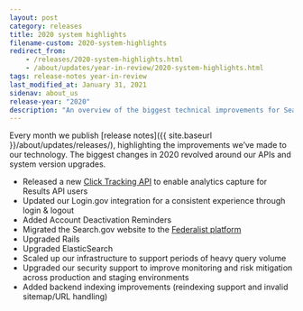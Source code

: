 ```yaml
---
layout: post
category: releases
title: 2020 system highlights
filename-custom: 2020-system-highlights
redirect_from:
    - /releases/2020-system-highlights.html
    - /about/updates/year-in-review/2020-system-highlights.html
tags: release-notes year-in-review
last_modified_at: January 31, 2021
sidenav: about_us
release-year: "2020"
description: "An overview of the biggest technical improvements for Search.gov over 2020."
---
```



Every month we publish [release notes]({{ site.baseurl }}/about/updates/releases/), highlighting the improvements we’ve made to our technology. The biggest changes in 2020 revolved around our APIs and system version upgrades.

* Released a new [Click Tracking API](https://open.gsa.gov/api/searchgov-clicks/) to enable analytics capture for Results API users
* Updated our Login.gov integration for a consistent experience through login & logout
* Added Account Deactivation Reminders
* Migrated the Search.gov website to the [Federalist platform](https://federalist.18f.gov/)
* Upgraded Rails
* Upgraded ElasticSearch 
* Scaled up our infrastructure to support periods of heavy query volume
* Upgraded our security support to improve monitoring and risk mitigation across production and staging environments
* Added backend indexing improvements (reindexing support and invalid sitemap/URL handling)
